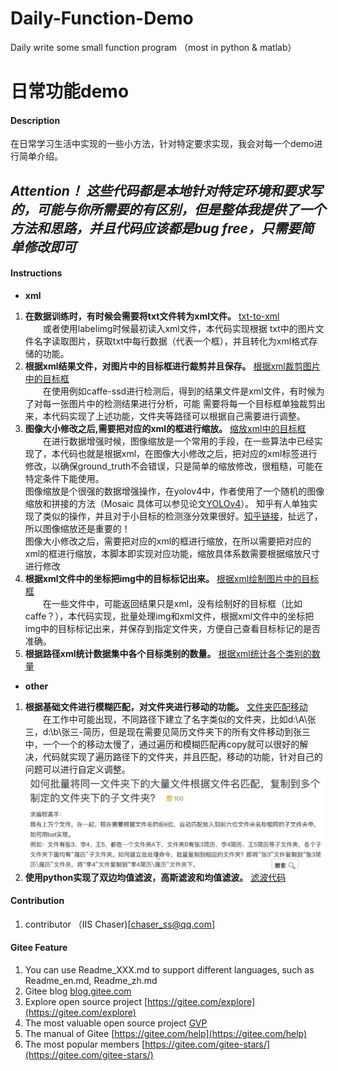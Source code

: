 # Daily-Function-Demo
Daily write some small function program （most in python &amp; matlab）

# 日常功能demo

#### Description
在日常学习生活中实现的一些小方法，针对特定要求实现，我会对每一个demo进行简单介绍。
## *Attention！ 这些代码都是本地针对特定环境和要求写的，可能与你所需要的有区别，但是整体我提供了一个方法和思路，并且代码应该都是bug free，只需要简单修改即可* ## 


#### Instructions

- **xml**
1.   **在数据训练时，有时候会需要将txt文件转为xml文件。** [txt-to-xml](https://github.com/syswyl/Daily-Function-Demo/blob/main/code/txt-to-xml.py)</br>&emsp;&emsp;或者使用labelimg时候最初读入xml文件，本代码实现根据
txt中的图片文件名字读取图片，获取txt中每行数据（代表一个框），并且转化为xml格式存储的功能。
2.   **根据xml结果文件，对图片中的目标框进行裁剪并且保存。** [根据xml裁剪图片中的目标框](https://github.com/syswyl/Daily-Function-Demo/blob/main/code/Crop-images-according-to-XML.py)</br>&emsp;&emsp;在使用例如caffe-ssd进行检测后，得到的结果文件是xml文件，有时候为了对每一张图片中的检测结果进行分析，可能
需要将每一个目标框单独裁剪出来，本代码实现了上述功能，文件夹等路径可以根据自己需要进行调整。
3.   **图像大小修改之后,需要把对应的xml的框进行缩放。** [缩放xml中的目标框](https://github.com/syswyl/Daily-Function-Demo/blob/main/code/change-xml.py)</br>&emsp;&emsp;在进行数据增强时候，图像缩放是一个常用的手段，在一些算法中已经实现了，本代码也就是根据xml，在图像大小修改之后，把对应的xml标签进行修改，以确保ground_truth不会错误，只是简单的缩放修改，很粗糙，可能在特定条件下能使用。</br>图像缩放是个很强的数据增强操作，在yolov4中，作者使用了一个随机的图像缩放和拼接的方法（Mosaic  具体可以参见论文[YOLOv4](https://arxiv.org/abs/2004.10934)）。
知乎有人单独实现了类似的操作，并且对于小目标的检测涨分效果很好。[知乎链接](https://www.zhihu.com/question/390191723?rf=390194081)，扯远了，所以图像缩放还是重要的！</br>图像大小修改之后，需要把对应的xml的框进行缩放，在所以需要把对应的xml的框进行缩放，本脚本即实现对应功能，缩放具体系数需要根据缩放尺寸进行修改
4.   **根据xml文件中的坐标把img中的目标标记出来。** [根据xml绘制图片中的目标框](https://github.com/syswyl/Daily-Function-Demo/blob/main/code/draw-xml-topic.py)</br>&emsp;&emsp;在一些文件中，可能返回结果只是xml，没有绘制好的目标框（比如caffe？），本代码实现，批量处理img和xml文件，根据xml文件中的坐标把img中的目标标记出来，并保存到指定文件夹，方便自己查看目标标记的是否准确。
5.   **根据路径xml统计数据集中各个目标类别的数量。** [根据xml统计各个类别的数量](https://github.com/syswyl/Daily-Function-Demo/blob/main/code/sum-class_num-xml.py)

- **other**
1.   **根据基础文件进行模糊匹配，对文件夹进行移动的功能。** [文件夹匹配移动](https://github.com/syswyl/Daily-Function-Demo/blob/main/code/File-mismatch.py)</br>&emsp;&emsp;在工作中可能出现，不同路径下建立了名字类似的文件夹，比如d:\A\张三，d:\b\张三-简历，但是现在需要见简历文件夹下的所有文件移动到张三中，一个一个的移动太慢了，通过遍历和模糊匹配再copy就可以很好的解决，代码就实现了遍历路径下的文件夹，并且匹配，移动的功能，针对自己的问题可以进行自定义调整。
![问题示例](https://github.com/syswyl/Daily-Function-Demo/blob/main/images/file-mismatch.jpeg)
2.   **使用python实现了双边均值滤波，高斯滤波和均值滤波。** [滤波代码](https://github.com/syswyl/Daily-Function-Demo/blob/main/code/wave-iltering.py)


#### Contribution

1.  contributor  （IIS Chaser)[chaser_ss@qq.com] 

#### Gitee Feature

1.  You can use Readme\_XXX.md to support different languages, such as Readme\_en.md, Readme\_zh.md
2.  Gitee blog [blog.gitee.com](https://blog.gitee.com)
3.  Explore open source project [https://gitee.com/explore](https://gitee.com/explore)
4.  The most valuable open source project [GVP](https://gitee.com/gvp)
5.  The manual of Gitee [https://gitee.com/help](https://gitee.com/help)
6.  The most popular members  [https://gitee.com/gitee-stars/](https://gitee.com/gitee-stars/)
